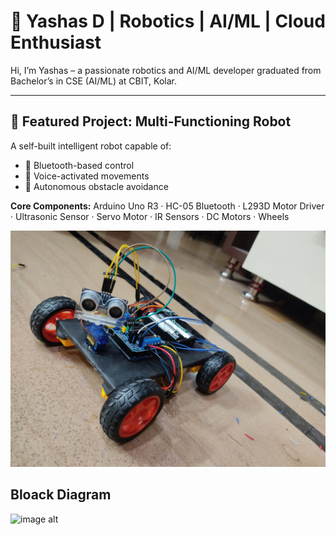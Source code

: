 # 🤖 Yashas D | Robotics | AI/ML | Cloud Enthusiast

Hi, I’m Yashas – a passionate robotics and AI/ML developer graduated from Bachelor’s in CSE (AI/ML) at CBIT, Kolar.

---

## 🔧 Featured Project: Multi-Functioning Robot

A self-built intelligent robot capable of:
- 📱 Bluetooth-based control
- 🎤 Voice-activated movements
- 🚧 Autonomous obstacle avoidance

**Core Components:**
Arduino Uno R3 · HC-05 Bluetooth · L293D Motor Driver · Ultrasonic Sensor · Servo Motor · IR Sensors · DC Motors · Wheels

![image alt](https://github.com/yashas2419/Multi-Tasking-Robot/blob/main/IMG_20230104_013205.jpg?raw=true)

## Bloack Diagram


![image alt](https://raw.githubusercontent.com/yashas2419/Multi-Tasking-Robot/refs/heads/main/f53e96_5f5cc68647734c429825ec6a1bdbd1a7%7Emv2.avif)
